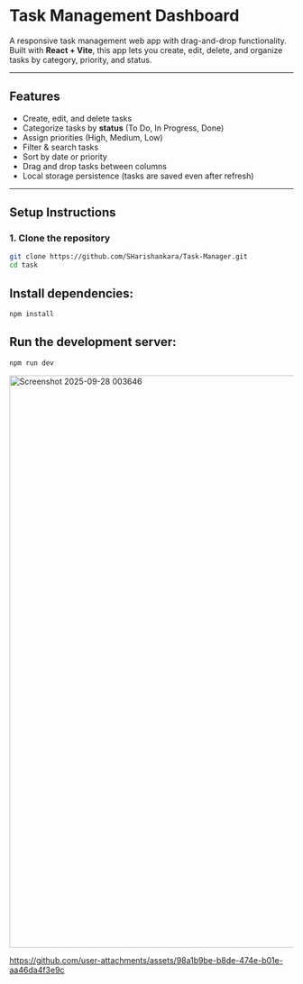 # Task Management Dashboard
A responsive task management web app with drag-and-drop functionality.  
Built with **React + Vite**, this app lets you create, edit, delete, and organize tasks by category, priority, and status.

---

## Features
- Create, edit, and delete tasks  
- Categorize tasks by **status** (To Do, In Progress, Done)  
- Assign priorities (High, Medium, Low)  
- Filter & search tasks  
- Sort by date or priority  
- Drag and drop tasks between columns  
- Local storage persistence (tasks are saved even after refresh)
  
---

## Setup Instructions

### 1. Clone the repository
```bash
git clone https://github.com/SHarishankara/Task-Manager.git
cd task
```

## Install dependencies:
```bash
npm install
```

## Run the development server:
```bash
npm run dev
```


<img width="1919" height="1016" alt="Screenshot 2025-09-28 003646" src="https://github.com/user-attachments/assets/933fbd19-4df9-4074-b8f0-5e302396fcbf" />

https://github.com/user-attachments/assets/98a1b9be-b8de-474e-b01e-aa46da4f3e9c

